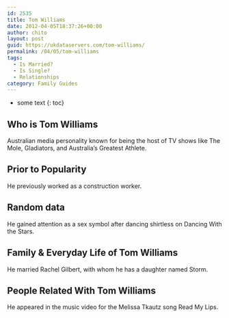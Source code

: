 ```yaml
---
id: 2535
title: Tom Williams
date: 2012-04-05T18:37:26+00:00
author: chito
layout: post
guid: https://ukdataservers.com/tom-williams/
permalink: /04/05/tom-williams
tags:
  - Is Married?
  - Is Single?
  - Relationships
category: Family Guides
---
```


* some text
{: toc}
          
          
## Who is  Tom Williams
                  
                  
                  
Australian media personality known for being the host of TV shows like The Mole, Gladiators, and Australia&#8217;s Greatest Athlete.
                  
                
                
                
## Prior to Popularity 
                  
                  
                  
He previously worked as a construction worker.
                  
                
                
                
## Random data 
                  
                  
                  
He gained attention as a sex symbol after dancing shirtless on Dancing With the Stars.
                  
                
                
                
## Family & Everyday Life of Tom Williams
                  
                  
                  
He married Rachel Gilbert, with whom he has a daughter named Storm.
                  
                
                
                
## People Related With  Tom Williams
                  
                  
                  
He appeared in the music video for the Melissa Tkautz song Read My Lips.
                  
                
              
            
          
          
          
    
    
  
